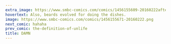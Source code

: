 ```yaml
---
extra_image: https://www.smbc-comics.com/comics/1456155609-20160222after.png
hovertext: Also, beards evolved for doing the dishes.
image: https://www.smbc-comics.com/comics/1456155671-20160222.png
next_comic: hahaha
prev_comic: the-definition-of-unlife
title: DAMN
---
```


